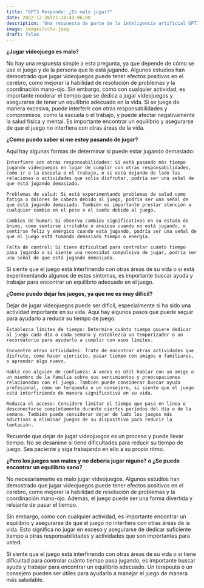 ```yaml
---
title: "GPT3 Responde: ¿Es malo jugar?"
date: 2022-12-26T21:28:43-06:00
description: 'Una respuesta de parte de la inteligencia artificial GPT3, muy conosida por su gran potencial, con una gran capasidad de responder preguntas'
image: images/cctv.jpeg
draft: false
---
```

**¿Jugar videojuego es malo?**

No hay una respuesta simple a esta pregunta, ya que depende de cómo se use el juego y de la persona que lo está jugando. Algunos estudios han demostrado que jugar videojuegos puede tener efectos positivos en el cerebro, como mejorar la habilidad de resolución de problemas y la coordinación mano-ojo. Sin embargo, como con cualquier actividad, es importante moderar el tiempo que se dedica a jugar videojuegos y asegurarse de tener un equilibrio adecuado en la vida. Si se juega de manera excesiva, puede interferir con otras responsabilidades y compromisos, como la escuela o el trabajo, y puede afectar negativamente la salud física y mental. Es importante encontrar un equilibrio y asegurarse de que el juego no interfiera con otras áreas de la vida.


**¿Como puedo saber si me estoy pasando de jugar?**

Aquí hay algunas formas de determinar si puede estar jugando demasiado:

    Interfiere con otras responsabilidades: Si está pasando más tiempo jugando videojuegos en lugar de cumplir con otras responsabilidades, como ir a la escuela o el trabajo, o si está dejando de lado las relaciones o actividades que solía disfrutar, podría ser una señal de que está jugando demasiado.

    Problemas de salud: Si está experimentando problemas de salud como fatiga o dolores de cabeza debido al juego, podría ser una señal de que está jugando demasiado. También es importante prestar atención a cualquier cambio en el peso o el sueño debido al juego.

    Cambios de humor: Si observa cambios significativos en su estado de ánimo, como sentirse irritable o ansioso cuando no está jugando, o sentirse feliz y enérgico cuando está jugando, podría ser una señal de que el juego está tomando demasiado tiempo o energía.

    Falta de control: Si tiene dificultad para controlar cuánto tiempo pasa jugando o si siente una necesidad compulsiva de jugar, podría ser una señal de que está jugando demasiado.

Si siente que el juego está interfiriendo con otras áreas de su vida o si está experimentando algunos de estos síntomas, es importante buscar ayuda y trabajar para encontrar un equilibrio adecuado en el juego.

**¿Como puedo dejar los juegos, ya que me es muy dificil?**

Dejar de jugar videojuegos puede ser difícil, especialmente si ha sido una actividad importante en su vida. Aquí hay algunos pasos que puede seguir para ayudarlo a reducir su tiempo de juego:

    Establezca límites de tiempo: Determine cuánto tiempo quiere dedicar al juego cada día o cada semana y establezca un temporizador o un recordatorio para ayudarlo a cumplir con esos límites.

    Encuentre otras actividades: Trate de encontrar otras actividades que disfrute, como hacer ejercicio, pasar tiempo con amigos o familiares, o aprender algo nuevo.

    Hable con alguien de confianza: A veces es útil hablar con un amigo o un miembro de la familia sobre sus sentimientos y preocupaciones relacionadas con el juego. También puede considerar buscar ayuda profesional, como un terapeuta o un consejero, si siente que el juego está interfiriendo de manera significativa en su vida.

    Reduzca el acceso: Considere limitar el tiempo que pasa en línea o desconectarse completamente durante ciertos períodos del día o de la semana. También puede considerar dejar de lado los juegos más adictivos o eliminar juegos de su dispositivo para reducir la tentación.

Recuerde que dejar de jugar videojuegos es un proceso y puede llevar tiempo. No se desanime si tiene dificultades para reducir su tiempo de juego. Sea paciente y siga trabajando en ello a su propio ritmo.

**¿Pero los juegos son malos y no deberia jugar niguno? o ¿Se puede encontrar un equilibrio sano?**

No necesariamente es malo jugar videojuegos. Algunos estudios han demostrado que jugar videojuegos puede tener efectos positivos en el cerebro, como mejorar la habilidad de resolución de problemas y la coordinación mano-ojo. Además, el juego puede ser una forma divertida y relajante de pasar el tiempo.

Sin embargo, como con cualquier actividad, es importante encontrar un equilibrio y asegurarse de que el juego no interfiera con otras áreas de la vida. Esto significa no jugar en exceso y asegurarse de dedicar suficiente tiempo a otras responsabilidades y actividades que son importantes para usted.

Si siente que el juego está interfiriendo con otras áreas de su vida o si tiene dificultad para controlar cuánto tiempo pasa jugando, es importante buscar ayuda y trabajar para encontrar un equilibrio adecuado. Un terapeuta o un consejero pueden ser útiles para ayudarlo a manejar el juego de manera más saludable.